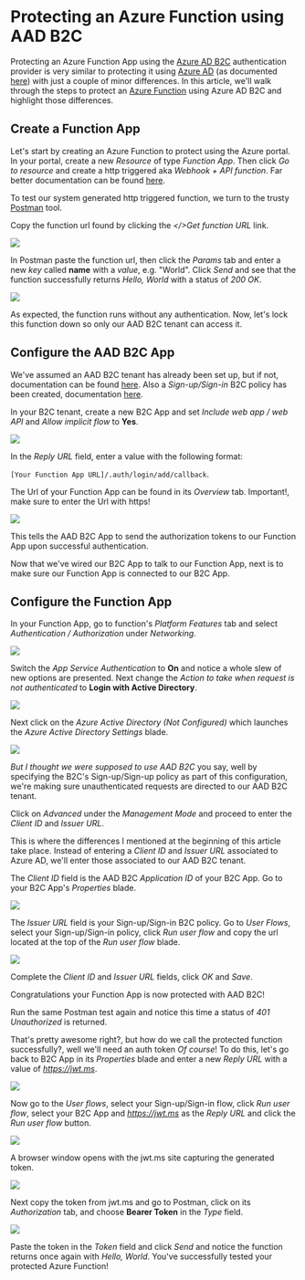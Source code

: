 # Protecting an Azure Function using AAD B2C
 
Protecting an Azure Function App using the [Azure AD B2C](https://docs.microsoft.com/en-us/azure/active-directory-b2c) authentication provider is very similar to protecting it using [Azure AD](https://docs.microsoft.com/en-us/azure/active-directory/) (as documented [here](https://docs.microsoft.com/en-us/azure/app-service/configure-authentication-provider-aad)) with just a couple of minor differences.  In this article, we'll walk through the steps to protect an [Azure Function](https://docs.microsoft.com/en-us/azure/azure-functions/functions-overview) using Azure AD B2C and highlight those differences.
 
## Create a Function App
Let's start by creating an Azure Function to protect using the Azure portal. In your portal, create a new *Resource* of type *Function App*.  Then click *Go to resource* and create a http triggered aka *Webhook + API function*.   Far better documentation can be found [here](https://docs.microsoft.com/en-us/azure/azure-functions/functions-create-first-azure-function).
 
To test our system generated http triggered function, we turn to the trusty [Postman](https://www.postman.com) tool.  

Copy the function url found by clicking the *</>Get function URL* link.

![](./images/function-urlloc.jpg)
 
In Postman paste the function url, then click the *Params* tab and enter a new *key* called **name** with a *value*, e.g. "World".  Click *Send* and see that the function successfully returns *Hello, World* with a status of *200 OK*.

![](./images/postman-firsttest.jpg)

As expected, the function runs without any authentication.  Now, let's lock this function down so only our AAD B2C tenant can access it.
 
## Configure the AAD B2C App
We've assumed an AAD B2C tenant has already been set up, but if not, documentation can be found [here](https://docs.microsoft.com/en-us/azure/active-directory-b2c/tutorial-create-tenant).  Also a *Sign-up/Sign-in* B2C policy has been created, documentation [here](https://docs.microsoft.com/en-us/azure/active-directory-b2c/tutorial-create-user-flows#create-a-sign-up-and-sign-in-user-flow).
 
In your B2C tenant, create a new B2C App and set *Include web app / web API* and *Allow implicit flow* to **Yes**.

![](./images/function-props.jpg)

In the *Reply URL* field, enter a value with the following format: 

`[Your Function App URL]/.auth/login/add/callback`.
 
The Url of your Function App can be found in its *Overview* tab.  Important!, make sure to  enter the Url with https!  

![](./images/function-urlloc.jpg)

This tells the AAD B2C App to send the authorization tokens to our Function App upon successful authentication.  
 
Now that we've wired our B2C App to talk to our Function App, next is to make sure our Function App is connected to our B2C App.
 
## Configure the Function App
In your Function App, go to function's *Platform Features* tab and select *Authentication / Authorization* under *Networking*.

![](./images/function-platform.jpg)

Switch the *App Service Authentication* to **On** and notice a whole slew of new options are presented.  Next change the *Action to take when request is not authenticated* to **Login with Active Directory**.

![](./images/function-authsettings.jpg)

Next click on the *Azure Active Directory (Not Configured)* which launches the *Azure Active Directory Settings* blade.

![](./images/aadsettings.jpg)

*But I thought we were supposed to use AAD B2C* you say, well by specifying the B2C's Sign-up/Sign-up policy as part of this configuration, we're making sure unauthenticated requests are directed to our AAD B2C tenant.
 
Click on *Advanced* under the *Management Mode* and proceed to enter the *Client ID* and *Issuer URL*.
 
This is where the differences I mentioned at the beginning of this article take place.  Instead of entering a *Client ID* and *Issuer URL* associated to Azure AD, we'll enter those associated to our AAD B2C tenant.  
 
The *Client ID* field is the AAD B2C *Application ID* of your B2C App.  Go to your B2C App's *Properties* blade.

![](./images/function-props.jpg)

The *Issuer URL* field is your Sign-up/Sign-in B2C policy.  Go to *User Flows*, select your Sign-up/Sign-in policy, click *Run user flow* and copy the url located at the top of the *Run user flow* blade.

![](./images/runasuserflow.jpg)

Complete the *Client ID* and *Issuer URL* fields, click *OK* and *Save*.  
 
Congratulations your Function App is now protected with AAD B2C!  
 
Run the same Postman test again and notice this time a status of *401 Unauthorized* is returned.  
 
That's pretty awesome right?, but how do we call the protected function successfully?, well we'll need an auth token *Of course*!  To do this, let's go back to B2C App in its *Properties* blade and enter a new *Reply URL* with a value of *https://jwt.ms*.

![](./images/updated-replyurl.jpg)

Now go to the *User flows*, select your Sign-up/Sign-in flow, click *Run user flow*, select your B2C App and *https://jwt.ms* as the *Reply URL* and click the *Run user flow* button.

![](./images/runasuserflow-jwtms.jpg)

A browser window opens with the jwt.ms site capturing the generated token.  

![](./images/jwtms.jpg)

Next copy the token from jwt.ms and go to Postman, click on its *Authorization* tab, and choose **Bearer Token** in the *Type* field.

![](./images/postman-lasttest.jpg)

Paste the token in the *Token* field and click *Send* and notice the function returns once again with *Hello, World*.  You've successfully tested your protected Azure Function! 
